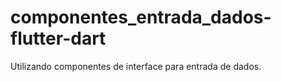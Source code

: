 # componentes_entrada_dados-flutter-dart
 Utilizando componentes de interface para entrada de dados.
